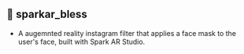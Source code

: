 ## 🧧 sparkar_bless
* A augemnted reality instagram filter that applies a face mask to the user's face, built with Spark AR Studio.
